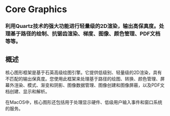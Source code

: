 # Core Graphics
### 利用Quartz技术的强大功能进行轻量级的2D渲染，输出高保真度。处理基于路径的绘制、抗锯齿渲染、梯度、图像、颜色管理、PDF文档等等。
## 概述
核心图形框架是基于石英高级绘图引擎。它提供低级别、轻量级的2D渲染，具有不匹配的输出保真度。您使用此框架来处理基于路径的绘图、转换、颜色管理、屏幕外渲染、模式、渐变和阴影、图像数据管理、图像创建和图像屏蔽，以及PDF文档创建、显示和解析。

在MacOS中，核心图形还包括用于处理显示硬件、低级用户输入事件和窗口系统的服务。
